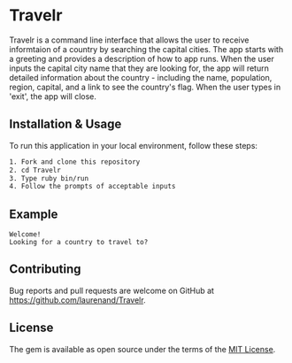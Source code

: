 # Travelr

Travelr is a command line interface that allows the user to receive informtaion of a country by searching the capital cities.
The app starts with a greeting and provides a description of how to app runs. When the user inputs the capital city name that they are looking for, the app will return detailed information about the country - including the name, population, region, capital, and a link to see the country's flag. When the user types in 'exit', the app will close.

## Installation & Usage

To run this application in your local environment, follow these steps:
```bash
1. Fork and clone this repository
2. cd Travelr
3. Type ruby bin/run
4. Follow the prompts of acceptable inputs
```
## Example

```
Welcome!
Looking for a country to travel to?
```

## Contributing

Bug reports and pull requests are welcome on GitHub at https://github.com/laurenand/Travelr.


## License

The gem is available as open source under the terms of the [MIT License](https://opensource.org/licenses/MIT).
